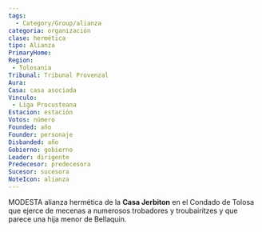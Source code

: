 ```yaml
---
tags:
  - Category/Group/alianza
categoria: organización
clase: hermética
tipo: Alianza
PrimaryHome: 
Region:
 - Tolosania 
Tribunal: Tribunal Provenzal 
Aura: 
Casa: casa asociada
Vinculo: 
 - Liga Procusteana
Estacion: estación
Votos: número
Founded: año
Founder: personaje
Disbanded: año
Gobierno: gobierno
Leader: dirigente
Predecesor: predecesora
Sucesor: sucesora
NoteIcon: alianza
---
```


 <section class="wa-section main-content"><p><span class="dropcap">M</span>ODESTA alianza hermética de la <strong class="article-unlinked">Casa Jerbiton</strong> en el <span data-article-privacy="private" data-article-id="120e3210-fa93-4765-840e-0ce6b65cd866" data-template-type="organization" class="private-article article-unlinked entity-link wa-link">Condado de Tolosa</span> que ejerce de mecenas a numerosos trobadores y troubairitzes y que parece una hija menor de <span data-article-privacy="private" data-article-id="23c70dc4-5909-43c6-9db3-f4f770f62bbe" data-template-type="organization" class="private-article article-unlinked entity-link wa-link">Bellaquin</span>.